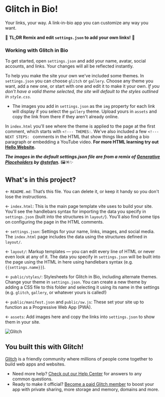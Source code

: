 # Glitch in Bio!

Your links, your way. A link-in-bio app you can customize any way you want.

🚀 **TL;DR Remix and edit `settings.json` to add your own links!** 🚀


### Working with Glitch in Bio

To get started, open `settings.json` and add your name, avatar, social accounts, and links. Your changes will all be reflected instantly. 

To help you make the site your own we've included some themes. In `settings.json` you can choose `glitch` or `gallery`. Choose any theme you want, add a new one, or start with one and edit it to make it your own. _If you don't have a valid theme selected, the site will default to the styles outlined in `style.css`._

* The images you add in `settings.json` as the `img` property for each link will display if you select the `gallery` theme. Upload yours in `assets` and copy the link from there if they aren't already online.

In `index.html` you'll see where the theme is applied to the page at the first comment, which starts with `<!--- THEMES:`. We've also included a few `<!--- NEXT STEPS: ` comments in the HTML that show things like adding a bio paragraph or embedding a YouTube video. **For more HTML learning try out [Hello Website](https://glitch.com/~glitch-hello-website).**

___The images in the default settings.json file are from a remix of [Generative Placeholders](https://glitch.com/~generative-placeholders) by [@stefan](https://glitch.com/@stefan).___ 🖼️🪅✨


## What's in this project?

← `README.md`: That’s this file. You can delete it, or keep it handy so you don't lose the instructions.

← `index.html`: This is the main page template vite uses to build your site. You'll see the handlebars syntax for importing the data you specify in `settings.json` (built into the structures in `layout/`). You'll also find some tips on configuring the page in the HTML comments.

← `settings.json`: Settings for your name, links, images, and social media. The `index.html` page includes the data using the structures defined in `layout/`.

← `layout/`: Markup templates — you can edit every line of HTML or never even look at any of it. The data you specify in `settings.json` will be built into the page using the HTML in here using handlebars syntax (e.g. `{{settings.name}}`).

← `public/styles/`: Stylesheets for Glitch in Bio, including alternate themes. Change your theme in `settings.json`. You can create a new theme by adding a CSS file to this folder and selecting it using its name in the settings (e.g. `glitch`, `gallery`, or whatever yours is called!)

← `public/manifest.json` and `public/sw.js`: These set your site up to function as a Progressive Web App (PWA).

← `assets`: Add images here and copy the links into `settings.json` to show them in your site.

![Glitch](https://cdn.glitch.com/a9975ea6-8949-4bab-addb-8a95021dc2da%2FLogo_Color.svg?v=1602781328576)

## You built this with Glitch!

[Glitch](https://glitch.com) is a friendly community where millions of people come together to build web apps and websites.

- Need more help? [Check out our Help Center](https://help.glitch.com/) for answers to any common questions.
- Ready to make it official? [Become a paid Glitch member](https://glitch.com/pricing) to boost your app with private sharing, more storage and memory, domains and more.
